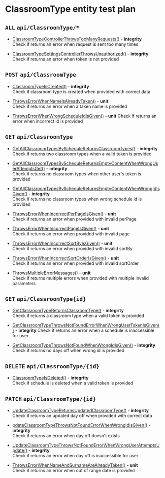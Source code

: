 # ClassroomType entity test plan

## `ALL` `api/ClassroomType/*`

- [ClassroomTypeControllerThrowsTooManyRequests()](../Entities/EClassroomType/ClassroomTypeController.test.cs) - **integrity**  
  Check if returns an error when request is sent too many times

- [ClassroomTypeSettingsControllerThrowsUnauthorized()](../Entities/EClassroomType/ClassroomTypeController.test.cs) - **integrity**  
  Check if returns an error when token is not provided

## `POST` `api/ClassroomType`

- [ClassroomTypeIsCreated()](../Entities/EClassroomType/ClassroomTypeController.test.cs) - **integrity**  
  Check if classroom type is created when provided with correct data

- [ThrowsErrorWhenNameIsAlreadyTaken()](../Entities/EClassroomType/CreateClassroomTypeCommand.unit.cs) - **unit**  
  Check if returns an error when a taken name  is provided

- [ThrowsErrorWhenWrongScheduleIdIsGiven()](../Entities/EClassroomType/CreateClassroomTypeCommand.unit.cs) - **unit** 
  Check if returns an error when incorrect id is provided

## `GET` `api/ClassroomType`

- [GetAllClassroomTypesByScheduleReturnsClassroomTypes()](../Entities/EClassroomType/ClassroomTypeController.test.cs) - **integrity**  
  Check if returns two classroom types when a valid token is provided

- [GetAllClassroomTypesByScheduleReturnsEmptyContentWhenWrongUserAttemptsGet()](../Entities/EClassroomType/ClassroomTypeController.test.cs) - **integrity**  
  Check if returns no classroom types when other user's token is provided

- [GetAllClassroomTypesByScheduleReturnsEmptyContentWhenWrongIdIsGiven()](../Entities/EClassroomType/ClassroomTypeController.test.cs) - **integrity**  
  Check if returns no classroom types when wrong schedule id is provided

- [ThrowsErrorWhenIncorrectPerPageIsGiven()](../Entities/EClassroomType/Queries/GetAllClassroomType.unit.cs) - **unit**  
  Check if returns an error when provided with invalid perPage

- [ThrowsErrorWhenIncorrectPageIsGiven()](../Entities/EClassroomType/Queries/GetAllClassroomType.unit.cs) - **unit**  
  Check if returns an error when provided with invalid page

- [ThrowsErrorWhenIncorrectSortByIsGiven()](../Entities/EClassroomType/Queries/GetAllClassroomType.unit.cs) - **unit**  
  Check if returns an error when provided with invalid sortBy

- [ThrowsErrorWhenIncorrectSortOrderIsGiven()](../Entities/EClassroomType/Queries/GetAllClassroomType.unit.cs) - **unit**  
  Check if returns an error when provided with invalid sortOrder

- [ThrowsMultipleErrorMessages()](../Entities/EClassroomType/Queries/GetAllClassroomType.unit.cs) - **unit**  
  Check if returns multiple errors when provided with multiple invalid parameters

## `GET` `api/ClassroomType{id}`

- [GetClassroomTypeReturnsClassroomType()](../Entities/EClassroomType/ClassroomTypeController.test.cs) - **integrity**  
  Check if returns a classroom type when a valid token is provided

- [GetClassroomTypeThrowsNotFoundErrorWhenWrongUserTokenIsGiven()](../Entities/EClassroomType/ClassroomTypeController.test.cs) - **integrity** 
  Check if returns an error when a schedule is inaccessible for user

- [GetClassroomTypeThrowsNotFoundWhenWrongIdIsGiven()](../Entities/EClassroomType/ClassroomTypeController.test.cs) - **integrity**  
  Check if returns no days off when wrong id is provided

## `DELETE` `api/ClassroomType/{id}`

- [ClassroomTypeIsDeleted()](../Entities/EClassroomType/ClassroomTypeController.test.cs) - **integrity**  
  Check if schedule is deleted when a valid token is provided

## `PATCH` `api/ClassroomType/{id}`

- [UpdateClassroomTypeReturnsUpdatedClassroomType()](../Entities/EClassroomType/ClassroomTypeController.test.cs) - **integrity**  
  Check if returns an updated day off when provided with correct data

- [pdateClassroomTypeThrowsNotFoundErrorWhenWrongIdIsGiven()](../Entities/EClassroomType/ClassroomTypeController.test.cs) - **integrity**  
  Check if returns an error when day off doesn't exists

- [UpdateClassroomTypeThrowsNotFoundErrorWhenWrongUserAttemptsUpdate()](../Entities/EClassroomType/ClassroomTypeController.test.cs) - **integrity**  
  Check if returns an error when day off is inaccessible for user

- [ThrowsErrorWhenNameAndSurnameAreAlreadyTaken()](../Entities/EClassroomType/Commands/UpdateClassroomTypeCommand.unit.cs) - **unit**  
  Check if returns an error when out of range date is provided


